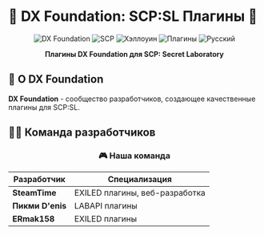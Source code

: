 # 🎃 DX Foundation: SCP:SL Плагины 👻

<div align="center">

![DX Foundation](https://img.shields.io/badge/DX-Foundation-purple)
![SCP](https://img.shields.io/badge/SCP-Secret_Laboratory-red)
![Хэллоуин](https://img.shields.io/badge/🎃-Хэллоуин-orange)
![Плагины](https://img.shields.io/badge/🔌-Плагины-blue)
![Русский](https://img.shields.io/badge/🇷🇺-Русский-cyan)

**Плагины DX Foundation для SCP: Secret Laboratory**


</div>

## 👻 О DX Foundation

**DX Foundation** - сообщество разработчиков, создающее качественные плагины для SCP:SL.

## 👨‍💻 Команда разработчиков

<div align="center">

### 🎮 Наша команда

| Разработчик | Специализация |
|-------------|---------------|
| **SteamTime** | EXILED плагины, веб-разработка |
| **Пикми D'enis** | LABAPI плагины |
| **ERmak158** | EXILED плагины |

</div>

